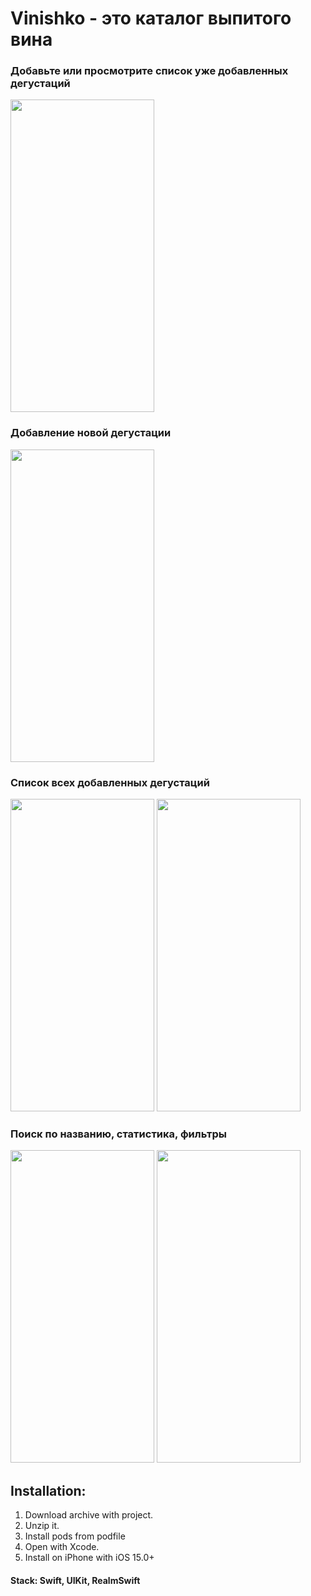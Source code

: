 # Vinishko - это каталог выпитого вина

### Добавьте или просмотрите список уже добавленных дегустаций
<img src="https://user-images.githubusercontent.com/87662841/197500934-ed4dfeff-eab4-4a79-a339-bb0d5b6c5765.PNG" width="230" height="500"> 

### Добавление новой дегустации
<img src="https://user-images.githubusercontent.com/87662841/197501258-9df4b26a-31c4-491f-8267-66529220d95c.PNG" width="230" height="500"> 

### Список всех добавленных дегустаций
<img src="https://user-images.githubusercontent.com/87662841/197501570-5cf2ef50-c329-4e60-bcb4-2155176243d2.PNG" width="230" height="500"> <img src="https://user-images.githubusercontent.com/87662841/203371871-28eccb83-43ca-4012-b83c-8ce2adad7649.jpeg" width="230" height="500"> 

### Поиск по названию, статистика, фильтры
<img src="https://user-images.githubusercontent.com/87662841/197501998-067e34c5-f2d4-4c55-b6a9-c1d35e5b36d1.PNG" width="230" height="500"> <img src="https://user-images.githubusercontent.com/87662841/197502158-9cce24f2-13c3-4da6-a47b-142b7039a6c7.PNG" width="230" height="500"> 

 
## Installation: 
1. Download archive with project.
2. Unzip it.
3. Install pods from podfile
4. Open with Xcode.
5. Install on iPhone with iOS 15.0+

#### Stack: Swift, UIKit, RealmSwift
